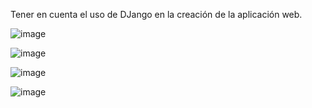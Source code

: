 Tener en cuenta el uso de DJango en la creación de la aplicación web.

![image](https://github.com/user-attachments/assets/702cddde-a673-4abe-be06-81155f8f1537)

![image](https://github.com/user-attachments/assets/a44c64db-05aa-4e1c-8239-aaedc773b34d)

![image](https://github.com/user-attachments/assets/04be7e22-e3b9-4607-acb2-0d983fc05565)

![image](https://github.com/user-attachments/assets/8cf591da-286c-4040-85df-f20841dd86d5)
